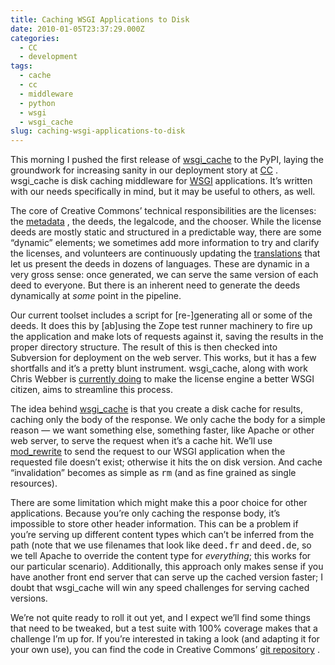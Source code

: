 ```yaml
---
title: Caching WSGI Applications to Disk
date: 2010-01-05T23:37:29.000Z
categories:
  - CC
  - development
tags:
  - cache
  - cc
  - middleware
  - python
  - wsgi
  - wsgi_cache
slug: caching-wsgi-applications-to-disk
---
```

This morning I pushed the first release of [wsgi_cache][1]  to the PyPI, laying the groundwork for increasing sanity in our deployment story at [<span class="caps">CC</span>][2] . wsgi_cache is disk caching middleware for [<span class="caps">WSGI</span>][3]  applications. It’s written with our needs specifically in mind, but it may be useful to others, as well.

The core of Creative Commons’ technical responsibilities are the licenses: the [metadata][4] , the deeds, the legalcode, and the chooser. While the license deeds are mostly static and structured in a predictable way, there are some “dynamic” elements; we sometimes add more information to try and clarify the licenses, and volunteers are continuously updating the [translations][5]  that let us present the deeds in dozens of languages. These are dynamic in a very gross sense: once generated, we can serve the same version of each deed to everyone. But there is an inherent need to generate the deeds dynamically at _some_ point in the pipeline.

Our current toolset includes a script for [re-]generating all or some of the deeds. It does this by [ab]using the Zope test runner machinery to fire up the application and make lots of requests against it, saving the results in the proper directory structure. The result of this is then checked into Subversion for deployment on the web server. This works, but it has a few shortfalls and it’s a pretty blunt instrument. wsgi_cache, along with work Chris Webber is [currently doing][6]  to make the license engine a better <span class="caps">WSGI</span> citizen, aims to streamline this process.

The idea behind [wsgi_cache][1]  is that you create a disk cache for results, caching only the body of the response. We only cache the body for a simple reason — we want something else, something faster, like Apache or other web server, to serve the request when it’s a cache hit. We’ll use [mod_rewrite][7]  to send the request to our <span class="caps">WSGI</span> application when the requested file doesn’t exist; otherwise it hits the on disk version. And cache “invalidation” becomes as simple as <tt class="docutils literal">rm</tt> (and as fine grained as single resources).

There are some limitation which might make this a poor choice for other applications. Because you’re only caching the response body, it’s impossible to store other header information. This can be a problem if you’re serving up different content types which can’t be inferred from the path (note that we use filenames that look like <tt class="docutils literal">deed.fr</tt> and <tt class="docutils literal">deed.de</tt>, so we tell Apache to override the content type for _everything_; this works for our particular scenario). Additionally, this approach only makes sense if you have another front end server that can serve up the cached version faster; I doubt that wsgi_cache will win any speed challenges for serving cached versions.

We’re not quite ready to roll it out yet, and I expect we’ll find some things that need to be tweaked, but a test suite with 100% coverage makes that a challenge I’m up for. If you’re interested in taking a look (and adapting it for your own use), you can find the code in Creative Commons’ [git repository][8] .



 [1]: http://pypi.python.org/pypi/wsgi_cache
 [2]: http://creativecommons.org
 [3]: http://en.wikipedia.org/wiki/Web_Server_Gateway_Interface
 [4]: http://wiki.creativecommons.org/ccREL
 [5]: http://wiki.creativecommons.org/Translate
 [6]: http://labs.creativecommons.org/2009/12/18/understanding-the-state-of-sanity-via-whiteboards-and-ascii-art/
 [7]: http://httpd.apache.org/docs/2.2/mod/mod_rewrite.html
 [8]: http://code.creativecommons.org/viewgit/wsgi_cache.git
